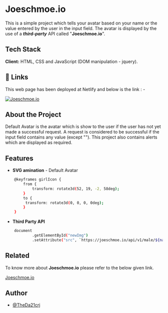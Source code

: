# Joeschmoe.io

This is a simple project which tells your avatar based on your name or the value entered by the user in the input field. The avatar is displayed by the use of a **_third-party_** API called "**Joeschmoe.io**".

## Tech Stack

**Client:** HTML, CSS and JavaScript (DOM manipulation - jquery).

## 🔗 Links

This web page has been deployed at Netlify and below is the link : -

[![Joeschmoe.io](https://img.shields.io/badge/-Avatar-2E67A0)](https://joeschmoe-io.pages.dev/)

## About the Project

Default Avatar is the avatar which is show to the user if the user has not yet made a successful request. A request is considered to be successful if the input field contains any value (except "").
This project also contains alerts which are displayed as required.

## Features

- **SVG amination** - Default Avatar

```bash
    @keyframes girlIcon {
        from {
            transform: rotate3d(52, 19, -2, 58deg);
        }
        to {
         transform: rotate3d(0, 0, 0, 0deg);
        }
    }
```

- **Third Party API**

```bash
    document
            .getElementById("newImg")
            .setAttribute("src", `https://joeschmoe.io/api/v1/male/${name}`);
```

## Related

To know more about **Joeschmoe.io** please refer to the below given link.

[Joeschmoe.io](https://joeschmoe.io/)

## Author

- [@TheDa21crj](https://github.com/TheDa21crj)
